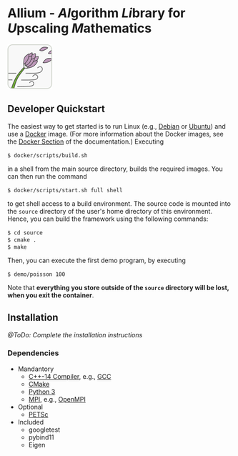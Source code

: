 # Allium - *Al*gorithm *Li*brary for *U*pscaling *M*athematics

![Allium Logo](doc/logo_allium.png)

## Developer Quickstart

The easiest way to get started is to run Linux (e.g.,
[Debian](https://debian.org) or [Ubuntu](https://ubuntu.com)) and use a
[Docker](https://www.docker.com/) image.
(For more information about the Docker images, see the [Docker
Section](doc/docker.md) of the documentation.) Executing

    $ docker/scripts/build.sh

in a shell from the main source directory, builds the required images. You
can then run the command

    $ docker/scripts/start.sh full shell

to get shell access to a build environment. The source code is mounted into
the `source` directory of the user's home directory of this environment.
Hence, you can build the framework using the following commands:

    $ cd source
    $ cmake .
    $ make

Then, you can execute the first demo program, by executing

    $ demo/poisson 100

Note that **everything you store outside of the `source` directory will be
lost, when you exit the container**.

## Installation

*@ToDo: Complete the installation instructions*

### Dependencies

- Mandantory
  - [C++-14 Compiler](container-init.sh), e.g., [GCC](https://gcc.gnu.org/)
  - [CMake](https://cmake.org)
  - [Python 3](https://www.python.org/)
  - [MPI](https://en.wikipedia.org/wiki/Message_Passing_Interface), e.g.,
    [OpenMPI](https://www.open-mpi.org/)
- Optional
  - [PETSc](https://www.python.org/)
- Included
  - googletest
  - pybind11
  - Eigen



